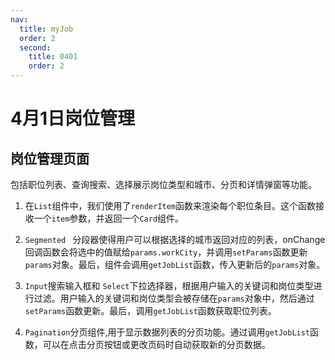 ```yaml
--- 
nav:
  title: myJob
  order: 2
  second:
    title: 0401
    order: 2
---
```

# 4月1日岗位管理

## 岗位管理页面

包括职位列表、查询搜索、选择展示岗位类型和城市、分页和详情弹窗等功能。

1. 在`List`组件中，我们使用了`renderItem`函数来渲染每个职位条目。这个函数接收一个`item`参数，并返回一个`Card`组件。

2. `Segmented ` 分段器使得用户可以根据选择的城市返回对应的列表，onChange回调函数会将选中的值赋给`params.workCity`，并调用`setParams`函数更新`params`对象。最后，组件会调用`getJobList`函数，传入更新后的`params`对象。

3. `Input`搜索输入框和 `Select`下拉选择器，根据用户输入的关键词和岗位类型进行过滤。用户输入的关键词和岗位类型会被存储在`params`对象中，然后通过`setParams`函数更新。最后，调用`getJobList`函数获取职位列表。

4. `Pagination`分页组件,用于显示数据列表的分页功能。通过调用`getJobList`函数，可以在点击分页按钮或更改页码时自动获取新的分页数据。

